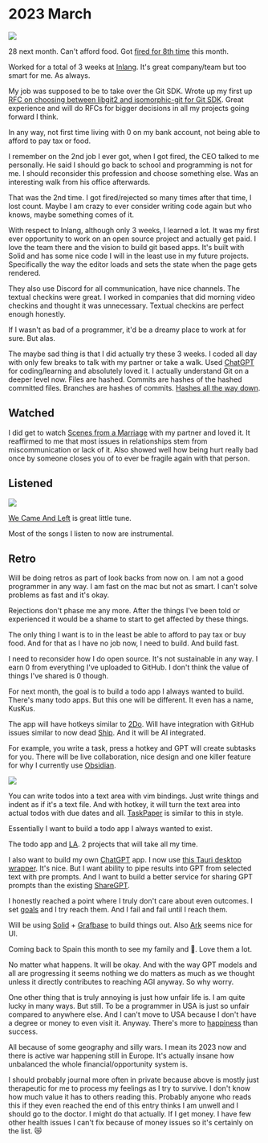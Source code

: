 # 2023 March

![](https://images.nikiv.dev/broke-again-23.jpeg)

28 next month. Can't afford food. Got [fired for 8th time](../../health/depression.md) this month.

Worked for a total of 3 weeks at [Inlang](https://inlang.com/). It's great company/team but too smart for me. As always.

My job was supposed to be to take over the Git SDK. Wrote up my first up [RFC on choosing between libgit2 and isomorphic-git for Git SDK](https://github.com/inlang/inlang/pull/455). Great experience and will do RFCs for bigger decisions in all my projects going forward I think.

In any way, not first time living with 0 on my bank account, not being able to afford to pay tax or food.

I remember on the 2nd job I ever got, when I got fired, the CEO talked to me personally. He said I should go back to school and programming is not for me. I should reconsider this profession and choose something else. Was an interesting walk from his office afterwards.

That was the 2nd time. I got fired/rejected so many times after that time, I lost count. Maybe I am crazy to ever consider writing code again but who knows, maybe something comes of it.

With respect to Inlang, although only 3 weeks, I learned a lot. It was my first ever opportunity to work on an open source project and actually get paid. I love the team there and the vision to build git based apps. It's built with Solid and has some nice code I will in the least use in my future projects. Specifically the way the editor loads and sets the state when the page gets rendered.

They also use Discord for all communication, have nice channels. The textual checkins were great. I worked in companies that did morning video checkins and thought it was unnecessary. Textual checkins are perfect enough honestly.

If I wasn't as bad of a programmer, it'd be a dreamy place to work at for sure. But alas.

The maybe sad thing is that I did actually try these 3 weeks. I coded all day with only few breaks to talk with my partner or take a walk. Used [ChatGPT](../../machine-learning/chatgpt.md) for coding/learning and absolutely loved it. I actually understand Git on a deeper level now. Files are hashed. Commits are hashes of the hashed committed files. Branches are hashes of commits. [Hashes all the way down](https://www.youtube.com/watch?v=ig5E8CcdM9g).

## Watched

I did get to watch [Scenes from a Marriage](https://trakt.tv/shows/scenes-from-a-marriage-2021) with my partner and loved it. It reaffirmed to me that most issues in relationships stem from miscommunication or lack of it. Also showed well how being hurt really bad once by someone closes you of to ever be fragile again with that person.

## Listened

![](https://images.nikiv.dev/listened-march-23.png)

[We Came And Left](https://open.spotify.com/track/2bKVbvI4F0FktcUXrQ9vIe) is great little tune.

Most of the songs I listen to now are instrumental.

## Retro

Will be doing retros as part of look backs from now on. I am not a good programmer in any way. I am fast on the mac but not as smart. I can't solve problems as fast and it's okay.

Rejections don't phase me any more. After the things I've been told or experienced it would be a shame to start to get affected by these things.

The only thing I want is to in the least be able to afford to pay tax or buy food. And for that as I have no job now, I need to build. And build fast.

I need to reconsider how I do open source. It's not sustainable in any way. I earn 0 from everything I've uploaded to GitHub. I don't think the value of things I've shared is 0 though.

For next month, the goal is to build a todo app I always wanted to build. There's many todo apps. But this one will be different. It even has a name, KusKus.

The app will have hotkeys similar to [2Do](../../macOS/apps/2do.md). Will have integration with GitHub issues similar to now dead [Ship](https://www.realartists.com/blog/ship-20.html). And it will be AI integrated.

For example, you write a task, press a hotkey and GPT will create subtasks for you. There will be live collaboration, nice design and one killer feature for why I currently use [Obsidian](../../tools/obsidian.md).

![](https://images.nikiv.dev/obsidian-todo-setup-23.png)

You can write todos into a text area with vim bindings. Just write things and indent as if it's a text file. And with hotkey, it will turn the text area into actual todos with due dates and all. [TaskPaper](https://www.taskpaper.com/) is similar to this in style.

Essentially I want to build a todo app I always wanted to exist.

The todo app and [LA](../../ideas/learn-anything.md). 2 projects that will take all my time.

I also want to build my own [ChatGPT](../../machine-learning/chatgpt.md) app. I now use [this Tauri desktop wrapper](https://github.com/lencx/ChatGPT). It's nice. But I want ability to pipe results into GPT from selected text with pre prompts. And I want to build a better service for sharing GPT prompts than the existing [ShareGPT](https://sharegpt.com/).

I honestly reached a point where I truly don't care about even outcomes. I set [goals](../../focusing/goals.md) and I try reach them. And I fail and fail until I reach them.

Will be using [Solid](../../programming-languages/javascript/js-libraries/solid.md) + [Grafbase](../../networking/graphql/grafbase.md) to build things out. Also [Ark](https://github.com/chakra-ui/ark) seems nice for UI.

Coming back to Spain this month to see my family and 🐶. Love them a lot.

No matter what happens. It will be okay. And with the way GPT models and all are progressing it seems nothing we do matters as much as we thought unless it directly contributes to reaching AGI anyway. So why worry.

One other thing that is truly annoying is just how unfair life is. I am quite lucky in many ways. But still. To be a programmer in USA is just so unfair compared to anywhere else. And I can't move to USA because I don't have a degree or money to even visit it. Anyway. There's more to [happiness](https://www.youtube.com/watch?v=e9dZQelULDk) than success.

All because of some geography and silly wars. I mean its 2023 now and there is active war happening still in Europe. It's actually insane how unbalanced the whole financial/opportunity system is.

I should probably journal more often in private because above is mostly just therapeutic for me to process my feelings as I try to survive. I don't know how much value it has to others reading this. Probably anyone who reads this if they even reached the end of this entry thinks I am unwell and I should go to the doctor. I might do that actually. If I get money. I have few other health issues I can't fix because of money issues so it's certainly on the list. 😿
